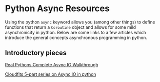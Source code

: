 # Python Async Resources

Using the python `async` keyword allows you (among other things) to define functions that return a `Coroutine` object and allows for some mild asynchronicity in python. Below are some links to a few articles which introduce the general concepts asynchronous programming in python.

## Introductory pieces

[Real Pythons Complete Async IO Walkthrough](https://realpython.com/async-io-python/)

[Cloudfits 5-part series on Async IO in python](https://bbc.github.io/cloudfit-public-docs/)
